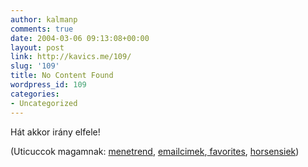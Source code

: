 ```yaml
---
author: kalmanp
comments: true
date: 2004-03-06 09:13:08+00:00
layout: post
link: http://kavics.me/109/
slug: '109'
title: No Content Found
wordpress_id: 109
categories:
- Uncategorized
---
```


Hát akkor irány elfele!




(Uticuccok magamnak: [menetrend](http://www.volanbusz.hu/menetrend/nemzetk/m791.htm), [emailcimek](http://kavics.freeblog.hu/Files/addresses.csv),[ favorites](http://kavics.freeblog.hu/Files/bookmark.htm), [horsensiek](http://kavics.freeblog.hu/Files/Ci.zip))
